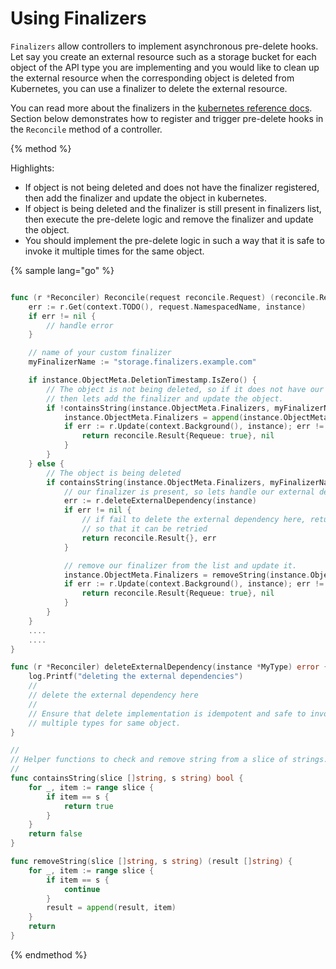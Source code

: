 # Using Finalizers

`Finalizers` allow controllers to implement asynchronous pre-delete hooks. Let
say you create an external resource such as a storage bucket for each object of
the API type you are implementing and you would like to clean up the external resource
when the corresponding object is deleted from Kubernetes, you can use a
finalizer to delete the external resource.

You can read more about the finalizers in the [kubernetes reference docs](https://kubernetes.io/docs/tasks/access-kubernetes-api/custom-resources/custom-resource-definitions/#finalizers). Section below
demonstrates how to register and trigger pre-delete hooks in the `Reconcile`
method of a controller.

{% method %}

Highlights:
- If object is not being deleted and does not have the finalizer registered,
  then add the finalizer and update the object in kubernetes.
- If object is being deleted and the finalizer is still present in finalizers list,
  then execute the pre-delete logic and remove the finalizer and update the
  object.
- You should implement the pre-delete logic in such a way that it is safe to 
 invoke it multiple times for the same object.

{% sample lang="go" %}
```go

func (r *Reconciler) Reconcile(request reconcile.Request) (reconcile.Result, error) {
	err := r.Get(context.TODO(), request.NamespacedName, instance)
	if err != nil {
		// handle error
	}

	// name of your custom finalizer
	myFinalizerName := "storage.finalizers.example.com"

	if instance.ObjectMeta.DeletionTimestamp.IsZero() {
		// The object is not being deleted, so if it does not have our finalizer,
		// then lets add the finalizer and update the object.
		if !containsString(instance.ObjectMeta.Finalizers, myFinalizerName) {
			instance.ObjectMeta.Finalizers = append(instance.ObjectMeta.Finalizers, myFinalizerName)
			if err := r.Update(context.Background(), instance); err != nil {
				return reconcile.Result{Requeue: true}, nil
			}
		}
	} else {
		// The object is being deleted
		if containsString(instance.ObjectMeta.Finalizers, myFinalizerName) {
			// our finalizer is present, so lets handle our external dependency
			err := r.deleteExternalDependency(instance)
		    if err != nil {
				// if fail to delete the external dependency here, return with error
				// so that it can be retried
				return reconcile.Result{}, err
			}

			// remove our finalizer from the list and update it.
			instance.ObjectMeta.Finalizers = removeString(instance.ObjectMeta.Finalizers, myFinalizerName)
			if err := r.Update(context.Background(), instance); err != nil {
				return reconcile.Result{Requeue: true}, nil
			}
		}
	}
	....
	....
}

func (r *Reconciler) deleteExternalDependency(instance *MyType) error {
	log.Printf("deleting the external dependencies")
	//
	// delete the external dependency here
	//
	// Ensure that delete implementation is idempotent and safe to invoke
	// multiple types for same object.
}

//
// Helper functions to check and remove string from a slice of strings.
//
func containsString(slice []string, s string) bool {
	for _, item := range slice {
		if item == s {
			return true
		}
	}
	return false
}

func removeString(slice []string, s string) (result []string) {
	for _, item := range slice {
		if item == s {
			continue
		}
		result = append(result, item)
	}
	return
}

```
{% endmethod %}
